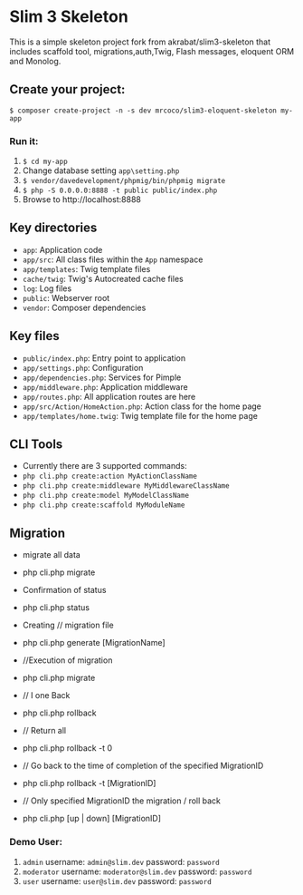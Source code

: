 # Slim 3 Skeleton

This is a simple skeleton project fork from akrabat/slim3-skeleton that includes scaffold tool, migrations,auth,Twig, Flash messages, eloquent ORM and Monolog.

## Create your project:

    $ composer create-project -n -s dev mrcoco/slim3-eloquent-skeleton my-app

### Run it:

1. `$ cd my-app`
2. Change database setting `app\setting.php`
3. `$ vendor/davedevelopment/phpmig/bin/phpmig migrate`
4. `$ php -S 0.0.0.0:8888 -t public public/index.php`
5. Browse to http://localhost:8888

## Key directories

* `app`: Application code
* `app/src`: All class files within the `App` namespace
* `app/templates`: Twig template files
* `cache/twig`: Twig's Autocreated cache files
* `log`: Log files
* `public`: Webserver root
* `vendor`: Composer dependencies

## Key files

* `public/index.php`: Entry point to application
* `app/settings.php`: Configuration
* `app/dependencies.php`: Services for Pimple
* `app/middleware.php`: Application middleware
* `app/routes.php`: All application routes are here
* `app/src/Action/HomeAction.php`: Action class for the home page
* `app/templates/home.twig`: Twig template file for the home page

## CLI Tools
* Currently there are 3 supported commands:
* `php cli.php create:action MyActionClassName`
* `php cli.php create:middleware MyMiddlewareClassName`
* `php cli.php create:model MyModelClassName`
* `php cli.php create:scaffold MyModuleName`


## Migration
*  migrate all data
* php cli.php migrate

* Confirmation of status
* php cli.php status

* Creating // migration file
* php cli.php generate [MigrationName]

* //Execution of migration
* php cli.php migrate

* // I one Back
* php cli.php rollback

* // Return all
* php cli.php rollback -t 0

* // Go back to the time of completion of the specified MigrationID
* php cli.php rollback -t [MigrationID]

* // Only specified MigrationID the migration / roll back
* php cli.php [up | down] [MigrationID]

### Demo User:

1. `admin` username: `admin@slim.dev` password: `password` 
2. `moderator` username: `moderator@slim.dev` password: `password` 
3. `user` username: `user@slim.dev` password: `password` 
